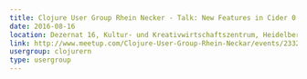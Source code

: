 ```yaml
---
title: Clojure User Group Rhein Necker - Talk: New Features in Cider 0.13
date: 2016-08-16
location: Dezernat 16, Kultur- und Kreativwirtschaftszentrum, Heidelberg
link: http://www.meetup.com/Clojure-User-Group-Rhein-Neckar/events/233207976/
usergroup: clojurern
type: usergroup
---
```

